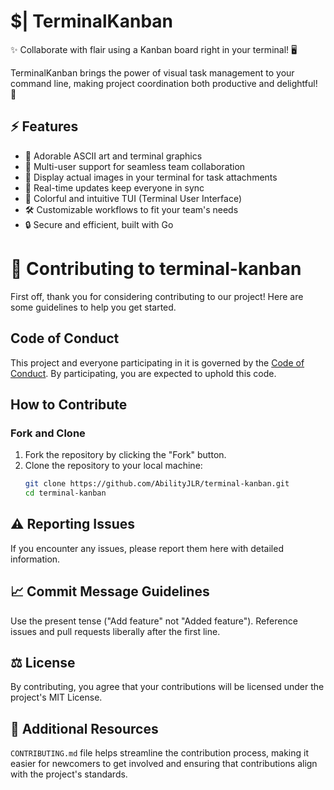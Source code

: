 # $| TerminalKanban

✨ Collaborate with flair using a Kanban board right in your terminal! 🖥️

TerminalKanban brings the power of visual task management to your command line, making project coordination both productive and delightful! 💖

## ⚡ Features

- 🎨 Adorable ASCII art and terminal graphics
- 👥 Multi-user support for seamless team collaboration
- 📸 Display actual images in your terminal for task attachments
- 🚀 Real-time updates keep everyone in sync
- 🌈 Colorful and intuitive TUI (Terminal User Interface)
- 🛠️ Customizable workflows to fit your team's needs
- 🔒 Secure and efficient, built with Go

# 👥 Contributing to terminal-kanban

First off, thank you for considering contributing to our project! Here are some guidelines to help you get started.

## Code of Conduct

This project and everyone participating in it is governed by the [Code of Conduct](CODE_OF_CONDUCT.md). By participating, you are expected to uphold this code.

## How to Contribute

### Fork and Clone

1. Fork the repository by clicking the "Fork" button.
2. Clone the repository to your local machine:
   ```sh
   git clone https://github.com/AbilityJLR/terminal-kanban.git
   cd terminal-kanban
   ```

## ⚠️ Reporting Issues
If you encounter any issues, please report them here with detailed information.

## 📈 Commit Message Guidelines
Use the present tense ("Add feature" not "Added feature").
Reference issues and pull requests liberally after the first line.

## ⚖️ License
By contributing, you agree that your contributions will be licensed under the project's MIT License.

## 📖 Additional Resources
   `CONTRIBUTING.md` file helps streamline the contribution process, making it easier for newcomers to get involved and ensuring that contributions align with the project's standards.

<!--
## 🛠️ Installation

```bash
go get github.com/AbilityJLR/terminal-kanban
-->
